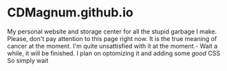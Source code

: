 # CDMagnum.github.io
My personal website and storage center for all the stupid garbage I make.
Please, don't pay attention to this page right now.
It is the true meaning of cancer at the moment.
I'm quite unsattisfied with it at the moment.-
Wait a while, it will be finished.
I plan on optomizing it and adding some *good* CSS
So simply wait
